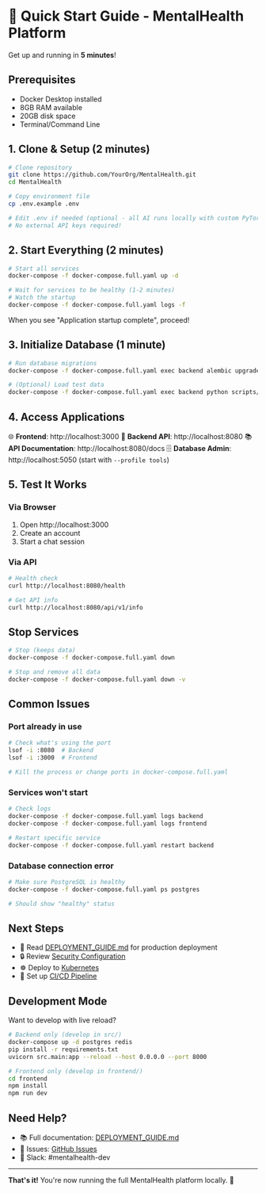 # 🚀 Quick Start Guide - MentalHealth Platform

Get up and running in **5 minutes**!

## Prerequisites

- Docker Desktop installed
- 8GB RAM available
- 20GB disk space
- Terminal/Command Line

## 1. Clone & Setup (2 minutes)

```bash
# Clone repository
git clone https://github.com/YourOrg/MentalHealth.git
cd MentalHealth

# Copy environment file
cp .env.example .env

# Edit .env if needed (optional - all AI runs locally with custom PyTorch models)
# No external API keys required!
```

## 2. Start Everything (2 minutes)

```bash
# Start all services
docker-compose -f docker-compose.full.yaml up -d

# Wait for services to be healthy (1-2 minutes)
# Watch the startup
docker-compose -f docker-compose.full.yaml logs -f
```

When you see "Application startup complete", proceed!

## 3. Initialize Database (1 minute)

```bash
# Run database migrations
docker-compose -f docker-compose.full.yaml exec backend alembic upgrade head

# (Optional) Load test data
docker-compose -f docker-compose.full.yaml exec backend python scripts/seed_data.py
```

## 4. Access Applications

🌐 **Frontend**: http://localhost:3000
🔌 **Backend API**: http://localhost:8080
📚 **API Documentation**: http://localhost:8080/docs
🗄️ **Database Admin**: http://localhost:5050 (start with `--profile tools`)

## 5. Test It Works

### Via Browser

1. Open http://localhost:3000
2. Create an account
3. Start a chat session

### Via API

```bash
# Health check
curl http://localhost:8080/health

# Get API info
curl http://localhost:8080/api/v1/info
```

## Stop Services

```bash
# Stop (keeps data)
docker-compose -f docker-compose.full.yaml down

# Stop and remove all data
docker-compose -f docker-compose.full.yaml down -v
```

## Common Issues

### Port already in use

```bash
# Check what's using the port
lsof -i :8080  # Backend
lsof -i :3000  # Frontend

# Kill the process or change ports in docker-compose.full.yaml
```

### Services won't start

```bash
# Check logs
docker-compose -f docker-compose.full.yaml logs backend
docker-compose -f docker-compose.full.yaml logs frontend

# Restart specific service
docker-compose -f docker-compose.full.yaml restart backend
```

### Database connection error

```bash
# Make sure PostgreSQL is healthy
docker-compose -f docker-compose.full.yaml ps postgres

# Should show "healthy" status
```

## Next Steps

- 📖 Read [DEPLOYMENT_GUIDE.md](DEPLOYMENT_GUIDE.md) for production deployment
- 🔒 Review [Security Configuration](SECURITY_AUDIT_PHASE3.md)
- ☸️ Deploy to [Kubernetes](k8s/README.md)
- 🔄 Set up [CI/CD Pipeline](.github/workflows/ci-cd.yaml)

## Development Mode

Want to develop with live reload?

```bash
# Backend only (develop in src/)
docker-compose up -d postgres redis
pip install -r requirements.txt
uvicorn src.main:app --reload --host 0.0.0.0 --port 8000

# Frontend only (develop in frontend/)
cd frontend
npm install
npm run dev
```

## Need Help?

- 📚 Full documentation: [DEPLOYMENT_GUIDE.md](DEPLOYMENT_GUIDE.md)
- 🐛 Issues: [GitHub Issues](https://github.com/YourOrg/MentalHealth/issues)
- 💬 Slack: #mentalhealth-dev

---

**That's it!** You're now running the full MentalHealth platform locally. 🎉
